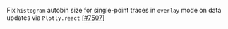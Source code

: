 Fix `histogram` autobin size for single-point traces in `overlay` mode on data updates via `Plotly.react` [[#7507](https://github.com/plotly/plotly.js/pull/7507)]
